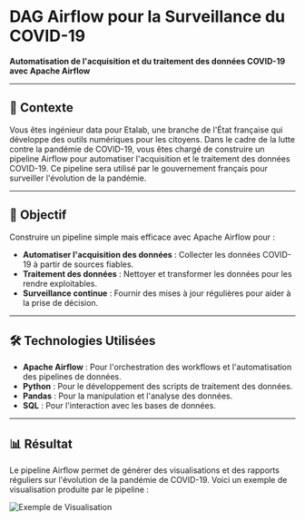 # DAG Airflow pour la Surveillance du COVID-19

**Automatisation de l'acquisition et du traitement des données COVID-19 avec Apache Airflow**

---

## 🏥 **Contexte**

Vous êtes ingénieur data pour Etalab, une branche de l'État française qui développe des outils numériques pour les citoyens. Dans le cadre de la lutte contre la pandémie de COVID-19, vous êtes chargé de construire un pipeline Airflow pour automatiser l'acquisition et le traitement des données COVID-19. Ce pipeline sera utilisé par le gouvernement français pour surveiller l'évolution de la pandémie.

---

## 🎯 **Objectif**

Construire un pipeline simple mais efficace avec Apache Airflow pour :

- **Automatiser l'acquisition des données** : Collecter les données COVID-19 à partir de sources fiables.
- **Traitement des données** : Nettoyer et transformer les données pour les rendre exploitables.
- **Surveillance continue** : Fournir des mises à jour régulières pour aider à la prise de décision.

---

## 🛠️ **Technologies Utilisées**

- **Apache Airflow** : Pour l'orchestration des workflows et l'automatisation des pipelines de données.
- **Python** : Pour le développement des scripts de traitement des données.
- **Pandas** : Pour la manipulation et l'analyse des données.
- **SQL** : Pour l'interaction avec les bases de données.

---

## 📊 **Résultat**

Le pipeline Airflow permet de générer des visualisations et des rapports réguliers sur l'évolution de la pandémie de COVID-19. Voici un exemple de visualisation produite par le pipeline :

![Exemple de Visualisation](https://github.com/user-attachments/assets/17ca92fc-fd8d-429f-bcc0-fefea90382fd)

